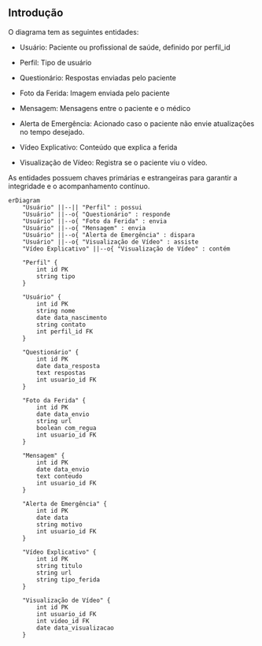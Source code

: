 ## Introdução

O diagrama tem as seguintes entidades:

-   Usuário: Paciente ou profissional de saúde, definido por perfil_id
    
-   Perfil: Tipo de usuário 
    
-   Questionário: Respostas enviadas pelo paciente
    
-   Foto da Ferida: Imagem enviada pelo paciente
    
-   Mensagem: Mensagens entre o paciente e o médico
    
-   Alerta de Emergência: Acionado caso o paciente não envie atualizações no tempo desejado.
    
-   Vídeo Explicativo: Conteúdo que explica a ferida
    
-   Visualização de Vídeo: Registra se o paciente viu o vídeo.
    

As entidades possuem chaves primárias e estrangeiras para garantir a integridade e o acompanhamento contínuo.
```mermaid
erDiagram
    "Usuário" ||--|| "Perfil" : possui
    "Usuário" ||--o{ "Questionário" : responde
    "Usuário" ||--o{ "Foto da Ferida" : envia
    "Usuário" ||--o{ "Mensagem" : envia
    "Usuário" ||--o{ "Alerta de Emergência" : dispara
    "Usuário" ||--o{ "Visualização de Vídeo" : assiste
    "Vídeo Explicativo" ||--o{ "Visualização de Vídeo" : contém

    "Perfil" {
        int id PK
        string tipo
    }

    "Usuário" {
        int id PK
        string nome
        date data_nascimento
        string contato
        int perfil_id FK
    }

    "Questionário" {
        int id PK
        date data_resposta
        text respostas
        int usuario_id FK
    }

    "Foto da Ferida" {
        int id PK
        date data_envio
        string url
        boolean com_regua
        int usuario_id FK
    }

    "Mensagem" {
        int id PK
        date data_envio
        text conteudo
        int usuario_id FK
    }

    "Alerta de Emergência" {
        int id PK
        date data
        string motivo
        int usuario_id FK
    }

    "Vídeo Explicativo" {
        int id PK
        string titulo
        string url
        string tipo_ferida
    }

    "Visualização de Vídeo" {
        int id PK
        int usuario_id FK
        int video_id FK
        date data_visualizacao
    }

```